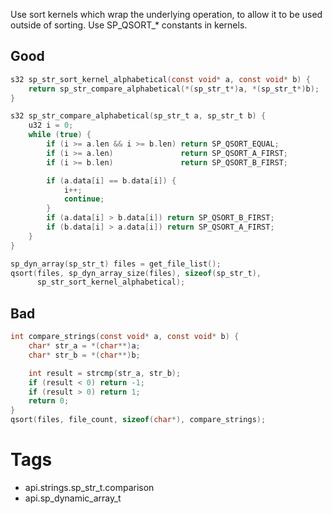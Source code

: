 Use sort kernels which wrap the underlying operation, to allow it to be used outside of sorting. Use SP_QSORT_* constants in kernels.

## Good
```c
s32 sp_str_sort_kernel_alphabetical(const void* a, const void* b) {
    return sp_str_compare_alphabetical(*(sp_str_t*)a, *(sp_str_t*)b);
}

s32 sp_str_compare_alphabetical(sp_str_t a, sp_str_t b) {
    u32 i = 0;
    while (true) {
        if (i >= a.len && i >= b.len) return SP_QSORT_EQUAL;
        if (i >= a.len)               return SP_QSORT_A_FIRST;
        if (i >= b.len)               return SP_QSORT_B_FIRST;

        if (a.data[i] == b.data[i]) {
            i++;
            continue;
        }
        if (a.data[i] > b.data[i]) return SP_QSORT_B_FIRST;
        if (b.data[i] > a.data[i]) return SP_QSORT_A_FIRST;
    }
}

sp_dyn_array(sp_str_t) files = get_file_list();
qsort(files, sp_dyn_array_size(files), sizeof(sp_str_t),
      sp_str_sort_kernel_alphabetical);
```

## Bad
```c
int compare_strings(const void* a, const void* b) {
    char* str_a = *(char**)a;
    char* str_b = *(char**)b;

    int result = strcmp(str_a, str_b);
    if (result < 0) return -1;
    if (result > 0) return 1;
    return 0;
}
qsort(files, file_count, sizeof(char*), compare_strings);
```

# Tags
- api.strings.sp_str_t.comparison
- api.sp_dynamic_array_t
